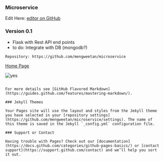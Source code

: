 ### Microservice

Edit Here: [editor on GitHub](https://github.com/mengweetan/microservice/edit/gh-pages/index.md) 






### Version 0.1

- Flask with Rest API end points
- to do: Integrate with DB (mongodb?)


`Repository: https://github.com/mengweetan/microservice`

[Home Page](http://54.169.144.186/) 

![yes](https://media.giphy.com/media/NEvPzZ8bd1V4Y/giphy.gif)

```

For more details see [GitHub Flavored Markdown](https://guides.github.com/features/mastering-markdown/).

### Jekyll Themes

Your Pages site will use the layout and styles from the Jekyll theme you have selected in your [repository settings](https://github.com/mengweetan/microservice/settings). The name of this theme is saved in the Jekyll `_config.yml` configuration file.

### Support or Contact

Having trouble with Pages? Check out our [documentation](https://docs.github.com/categories/github-pages-basics/) or [contact support](https://support.github.com/contact) and we’ll help you sort it out.
